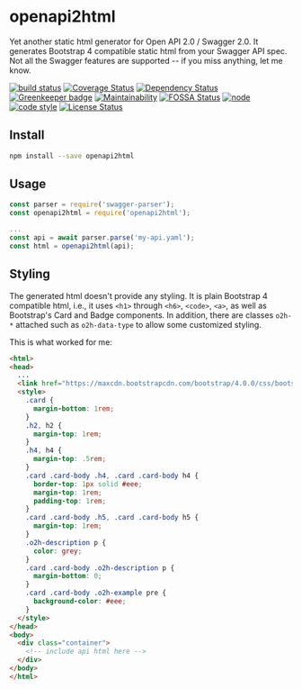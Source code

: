 # openapi2html

Yet another static html generator for Open API 2.0 / Swagger 2.0. It generates Bootstrap 4 compatible static html from your Swagger API spec. Not all the Swagger features are supported -- if you miss anything, let me know.

[![build status](https://img.shields.io/travis/frankthelen/openapi2html.svg)](http://travis-ci.org/frankthelen/openapi2html)
[![Coverage Status](https://coveralls.io/repos/github/frankthelen/openapi2html/badge.svg?branch=master)](https://coveralls.io/github/frankthelen/openapi2html?branch=master)
[![Dependency Status](https://gemnasium.com/badges/github.com/frankthelen/openapi2html.svg)](https://gemnasium.com/github.com/frankthelen/openapi2html)
[![Greenkeeper badge](https://badges.greenkeeper.io/frankthelen/openapi2html.svg)](https://greenkeeper.io/)
[![Maintainability](https://api.codeclimate.com/v1/badges/f71c0020a54eefa732ef/maintainability)](https://codeclimate.com/github/frankthelen/openapi2html/maintainability)
[![FOSSA Status](https://app.fossa.io/api/projects/git%2Bgithub.com%2Ffrankthelen%2Fopenapi2html.svg?type=shield)](https://app.fossa.io/projects/git%2Bgithub.com%2Ffrankthelen%2Fopenapi2html?ref=badge_shield)
[![node](https://img.shields.io/node/v/openapi2html.svg)]()
[![code style](https://img.shields.io/badge/code_style-airbnb-brightgreen.svg)](https://github.com/airbnb/javascript)
[![License Status](http://img.shields.io/npm/l/openapi2html.svg)]()

## Install

```bash
npm install --save openapi2html
```

## Usage

```js
const parser = require('swagger-parser');
const openapi2html = require('openapi2html');

...
const api = await parser.parse('my-api.yaml');
const html = openapi2html(api);
```

## Styling

The generated html doesn't provide any styling. It is plain Bootstrap 4 compatible html, i.e.,
it uses `<h1>` through `<h6>`, `<code>`, `<a>`, as well as Bootstrap's Card and Badge components.
In addition, there are classes `o2h-*` attached such as
`o2h-data-type` to allow some customized styling.

This is what worked for me:
```html
<html>
<head>
  ...
  <link href="https://maxcdn.bootstrapcdn.com/bootstrap/4.0.0/css/bootstrap.min.css" rel="stylesheet">
  <style>
    .card {
      margin-bottom: 1rem;
    }
    .h2, h2 {
      margin-top: 1rem;
    }
    .h4, h4 {
      margin-top: .5rem;
    }
    .card .card-body .h4, .card .card-body h4 {
      border-top: 1px solid #eee;
      margin-top: 1rem;
      padding-top: 1rem;
    }
    .card .card-body .h5, .card .card-body h5 {
      margin-top: 1rem;
    }
    .o2h-description p {
      color: grey;
    }
    .card .card-body .o2h-description p {
      margin-bottom: 0;
    }
    .card .card-body .o2h-example pre {
      background-color: #eee;
    }
  </style>
</head>
<body>
  <div class="container">
    <!-- include api html here -->
  </div>
</body>
</html>
```
